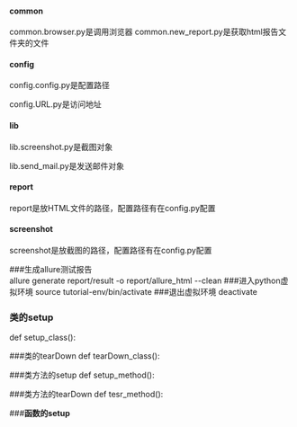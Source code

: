 #### **common**

common.browser.py是调用浏览器
common.new_report.py是获取html报告文件夹的文件

#### **config**

config.config.py是配置路径

config.URL.py是访问地址

#### **lib**
lib.screenshot.py是截图对象

lib.send_mail.py是发送邮件对象

#### **report**

report是放HTML文件的路径，配置路径有在config.py配置

#### **screenshot**

screenshot是放截图的路径，配置路径有在config.py配置

###生成allure测试报告\
allure generate report/result -o report/allure_html --clean
###进入python虚拟环境 
source tutorial-env/bin/activate
###退出虚拟环境
deactivate

### **类的setup**
def setup_class():

###类的tearDown
def tearDown_class():

###类方法的setup
def setup_method():

###类方法的tearDown
def tesr_method():

###**函数的setup**
